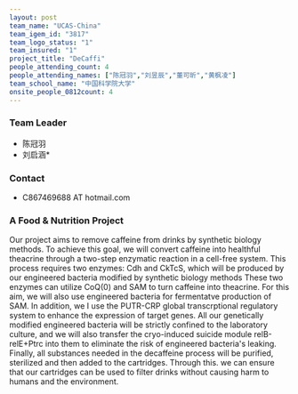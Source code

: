 ```yaml
---
layout: post
team_name: "UCAS-China"
team_igem_id: "3817"
team_logo_status: "1"
team_insured: "1"
project_title: "DeCaffi"
people_attending_count: 4
people_attending_names: ["陈冠羽","刘昱辰","董可昕","黄枫凌"]
team_school_name: "中国科学院大学"
onsite_people_0812count: 4
---
```



### Team Leader
* 陈冠羽
* 刘启涵*

### Contact
* C867469688 AT hotmail.com

### A Food &amp; Nutrition Project

Our project aims to remove caffeine from drinks by synthetic biology methods. To achieve this goal, we will convert caffeine into healthful theacrine through a two-step enzymatic reaction in a cell-free system. This process requires two enzymes: Cdh and CkTcS, which will be produced by our engineered bacteria modified by synthetic biology methods These two enzymes can utilize CoQ(0) and SAM to turn caffeine into theacrine. For this aim, we will also use engineered bacteria for fermentatve production of SAM. In addition, we I use the PUTR-CRP global transcrptional regulatory system to enhance the expression of target genes. All our genetically modified engineered bacteria will be strictly confined to the laboratory culture, and we will also transfer the cryo-induced suicide module relB-relE+Ptrc into them to eliminate the risk of engineered bacteria's leaking. Finally, all substances needed in the decaffeine process will be purified, sterilized and then added to the cartridges. Through this. we can ensure that our cartridges can be used to filter drinks without causing harm to humans and the environment.
